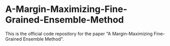 # A-Margin-Maximizing-Fine-Grained-Ensemble-Method
This is the official code repository for the paper "A Margin-Maximizing Fine-Grained Ensemble Method".
